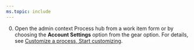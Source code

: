 ```yaml
---
ms.topic: include
---
```


0. Open the admin context Process hub from a work item form or by choosing the **Account Settings** option from the gear option. For details, see [Customize a process, Start customizing](/vsts/organizations/settings/work/customize-process#start-customizing).
